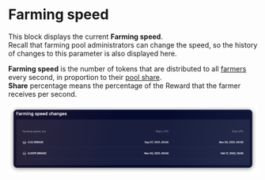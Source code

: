 # Farming speed

This block displays the current **Farming speed**.\
Recall that farming pool administrators can change the speed, so the history of changes to this parameter is also displayed here.

**Farming speed** is the number of tokens that are distributed to all [farmers ](../../../getting-started/roles.md#farmers)every second, in proportion to their [pool share](farming-perfomance-and-balances.md).\
**Share** percentage means the percentage of the Reward that the farmer receives per second.

![](<../../../../.gitbook/assets/image (119).png>)
